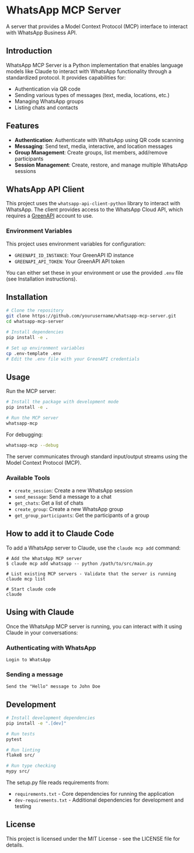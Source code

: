 # WhatsApp MCP Server

A server that provides a Model Context Protocol (MCP) interface to interact with WhatsApp Business API.

## Introduction

WhatsApp MCP Server is a Python implementation that enables language models like Claude to interact with WhatsApp functionality through a standardized protocol. It provides capabilities for:

- Authentication via QR code
- Sending various types of messages (text, media, locations, etc.)
- Managing WhatsApp groups
- Listing chats and contacts

## Features

- **Authentication**: Authenticate with WhatsApp using QR code scanning
- **Messaging**: Send text, media, interactive, and location messages
- **Group Management**: Create groups, list members, add/remove participants
- **Session Management**: Create, restore, and manage multiple WhatsApp sessions

## WhatsApp API Client

This project uses the `whatsapp-api-client-python` library to interact with WhatsApp. The client provides access to the WhatsApp Cloud API, which requires a [GreenAPI](https://green-api.com/) account to use.

### Environment Variables

This project uses environment variables for configuration:

- `GREENAPI_ID_INSTANCE`: Your GreenAPI ID instance
- `GREENAPI_API_TOKEN`: Your GreenAPI API token

You can either set these in your environment or use the provided `.env` file (see Installation instructions).

## Installation

```bash
# Clone the repository
git clone https://github.com/yourusername/whatsapp-mcp-server.git
cd whatsapp-mcp-server

# Install dependencies
pip install -e .

# Set up environment variables
cp .env-template .env
# Edit the .env file with your GreenAPI credentials
```

## Usage

Run the MCP server:

```bash
# Install the package with development mode
pip install -e .

# Run the MCP server
whatsapp-mcp
```

For debugging:

```bash
whatsapp-mcp --debug
```

The server communicates through standard input/output streams using the Model Context Protocol (MCP).

### Available Tools

- `create_session`: Create a new WhatsApp session
- `send_message`: Send a message to a chat
- `get_chats`: Get a list of chats
- `create_group`: Create a new WhatsApp group
- `get_group_participants`: Get the participants of a group

## How to add it to Claude Code

To add a WhatsApp server to Claude, use the `claude mcp add` command:

```
# Add the WhatsApp MCP server
$ claude mcp add whatsapp -- python /path/to/src/main.py

# List existing MCP servers - Validate that the server is running
claude mcp list

# Start claude code
claude
```

## Using with Claude

Once the WhatsApp MCP server is running, you can interact with it using Claude in your conversations:

### Authenticating with WhatsApp

```
Login to WhatsApp
```


### Sending a message

```
Send the "Hello" message to John Doe
```

## Development

```bash
# Install development dependencies
pip install -e ".[dev]"

# Run tests
pytest

# Run linting
flake8 src/

# Run type checking
mypy src/
```

The setup.py file reads requirements from:
- `requirements.txt` - Core dependencies for running the application
- `dev-requirements.txt` - Additional dependencies for development and testing

## License

This project is licensed under the MIT License - see the LICENSE file for details.
